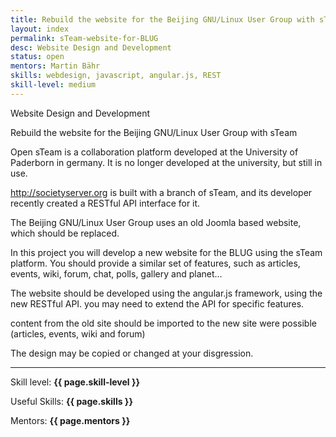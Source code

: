 ```yaml
---
title: Rebuild the website for the Beijing GNU/Linux User Group with sTeam
layout: index
permalink: sTeam-website-for-BLUG
desc: Website Design and Development
status: open
mentors: Martin Bähr
skills: webdesign, javascript, angular.js, REST
skill-level: medium
---
```

Website Design and Development


Rebuild the website for the Beijing GNU/Linux User Group with sTeam


Open sTeam is a collaboration platform developed at the University of Paderborn in germany.
It is no longer developed at the university, but still in use.

http://societyserver.org is built with a branch of sTeam, and its developer
recently created a RESTful API interface for it.

The Beijing GNU/Linux User Group uses an old Joomla based website, which should be replaced.

In this project you will develop a new website for the BLUG using the sTeam platform.
You should provide a similar set of features, such as articles, events, wiki,
forum, chat, polls, gallery and planet...

The website should be developed using the angular.js framework, using the new RESTful API.
you may need to extend the API for specific features.

content from the old site should be imported to the new site were possible
(articles, events, wiki and forum)

The design may be copied or changed at your disgression.

* * *

Skill level: **{{ page.skill-level }}**

Useful Skills: **{{ page.skills }}**

Mentors: **{{ page.mentors }}**
